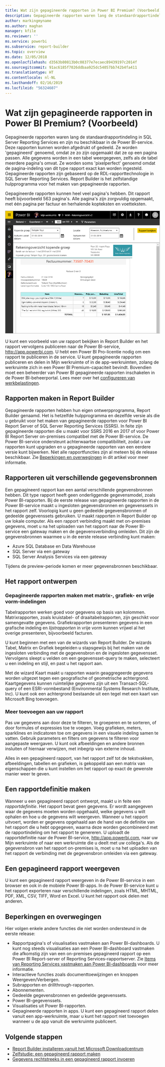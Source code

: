 ```yaml
---
title: Wat zijn gepagineerde rapporten in Power BI Premium? (Voorbeeld)
description: Gepagineerde rapporten waren lang de standaardrapportindeling in SQL Server Reporting Services en zijn nu beschikbaar in de Power BI-service. Deze rapporten kunnen worden afgedrukt of gedeeld. U kunt de rapportindeling exact bepalen. Dit type rapport bevat alle gegevens uit een tabel, zelfs als de tabel bijvoorbeeld meerdere pagina's omvat.
author: markingmyname
ms.author: maghan
manager: kfile
ms.reviewer: ''
ms.service: powerbi
ms.subservice: report-builder
ms.topic: overview
ms.date: 12/05/2018
ms.openlocfilehash: d3563b80813b0c08377e7ecaec89439197c2014f
ms.sourcegitcommit: 91ac6185f7026ddbaa925dc54057bb742b4fa411
ms.translationtype: HT
ms.contentlocale: nl-NL
ms.lasthandoff: 02/16/2019
ms.locfileid: "56324607"
---
```

# <a name="what-are-paginated-reports-in-power-bi-premium-preview"></a>Wat zijn gepagineerde rapporten in Power BI Premium? (Voorbeeld)

Gepagineerde rapporten waren lang de standaardrapportindeling in SQL Server Reporting Services en zijn nu beschikbaar in de Power BI-service. Deze rapporten kunnen worden afgedrukt of gedeeld. Ze worden 'gepagineerd' genoemd, omdat ze zo zijn opgemaakt dat ze op een pagina passen. Alle gegevens worden in een tabel weergegeven, zelfs als de tabel meerdere pagina's omvat. Ze worden soms 'pixelperfect' genoemd omdat de pagina-indeling van dit type rapport exact kan worden ingesteld. Gepagineerde rapporten zijn gebaseerd op de RDL-rapporttechnologie in SQL Server Reporting Services. Report Builder is het zelfstandige hulpprogramma voor het maken van gepagineerde rapporten. 

Gepagineerde rapporten kunnen heel veel pagina's hebben. Dit rapport heeft bijvoorbeeld 563 pagina's. Alle pagina's zijn zorgvuldig opgemaakt, met één pagina per factuur en herhalende kopteksten en voetteksten.

![Gepagineerd rapport in de Power BI-service](media/paginated-reports-report-builder-power-bi/power-bi-paginated-wwi-report-page.png)

U kunt een voorbeeld van uw rapport bekijken in Report Builder en het rapport vervolgens publiceren naar de Power BI-service, http://app.powerbi.com. U hebt een Power BI Pro-licentie nodig om een rapport te publiceren in de service. U kunt gepagineerde rapporten publiceren en delen in Mijn werkruimte of in de app-werkruimten, zolang de werkruimte zich in een Power BI Premium-capaciteit bevindt. Bovendien moet een beheerder van Power BI gepagineerde rapporten inschakelen in de Power BI-beheerportal. Lees meer over het [configureren van werkbelastingen](service-admin-premium-manage.md#configure-workloads). 

## <a name="create-reports-in-report-builder"></a>Rapporten maken in Report Builder

Gepagineerde rapporten hebben hun eigen ontwerpprogramma, Report Builder genaamd. Het is hetzelfde hulpprogramma en dezelfde versie als die u gebruikt voor het maken van gepagineerde rapporten voor Power BI Report Server of SQL Server Reporting Services (SSRS). In feite zijn gepagineerde rapporten die u maakt voor SSRS 2016 en 2017 of voor Power BI Report Server on-premises compatibel met de Power BI-service. De Power BI-service ondersteunt achterwaartse compatibiliteit, zodat u uw rapporten kunt upgraden en u gepagineerde rapporten van een eerdere versie kunt bijwerken. Niet alle rapportfuncties zijn al meteen bij de release beschikbaar. Zie [Beperkingen en overwegingen](#limitations-and-considerations) in dit artikel voor meer informatie.
     
## <a name="report-from-a-variety-of-data-sources"></a>Rapporteren uit verschillende gegevensbronnen

Een gepagineerd rapport kan een aantal verschillende gegevensbronnen hebben. Dit type rapport heeft geen onderliggende gegevensmodel, zoals Power BI-rapporten. Bij de eerste release van gepagineerde rapporten in de Power BI-service maakt u ingesloten gegevensbronnen en gegevenssets in het rapport zelf. Voorlopig kunt u geen gedeelde gegevensbronnen of gedeelde gegevenssets gebruiken. U maakt rapporten in Report Builder op uw lokale computer. Als een rapport verbinding maakt met on-premises gegevens, moet u na het uploaden van het rapport naar de Power BI-service een gateway maken en de gegevensverbinding omleiden. Dit zijn de gegevensbronnen waarmee u in de eerste release verbinding kunt maken:

- Azure SQL Database en Data Warehouse
- SQL Server via een gateway
- SQL Server Analysis Services via een gateway
 
Tijdens de preview-periode komen er meer gegevensbronnen beschikbaar.

## <a name="design-your-report"></a>Het rapport ontwerpen  

### <a name="create-paginated-reports-with-matrix-chart-and-free-form-layouts"></a>Gepagineerde rapporten maken met matrix-, grafiek- en vrije vorm-indelingen

Tabelrapporten werken goed voor gegevens op basis van kolommen. Matrixrapporten, zoals kruistabel- of draaitabelrapporten, zijn geschikt voor samengevatte gegevens. Grafiekrapporten presenteren gegevens in een grafische indeling en *lijstrapporten* in vrije vorm kunnen vrijwel al het overige presenteren, bijvoorbeeld facturen. 
  
U kunt beginnen met een van de wizards van Report Builder. De wizards Tabel, Matrix en Grafiek begeleiden u stapsgewijs bij het maken van de ingesloten verbinding met de gegevensbron en de ingesloten gegevensset. Vervolgens sleept u velden om een gegevensset-query te maken, selecteert u een indeling en stijl, en past u het rapport aan.  
  
Met de wizard Kaart maakt u rapporten waarin geaggregeerde gegevens worden uitgezet tegen een geografische of geometrische achtergrond. Kaartgegevens kunnen ruimtelijke gegevens zijn uit een Transact-SQL-query of een ESRI-vormbestand (Environmental Systems Research Institute, Inc). U kunt ook een achtergrond bestaande uit een tegel met een kaart van Microsoft Bing toevoegen.  

### <a name="add-more-to-your-report"></a>Meer toevoegen aan uw rapport

Pas uw gegevens aan door deze te filteren, te groeperen en te sorteren, of door formules of expressies toe te voegen. Voeg grafieken, meters, sparklines en indicatoren toe om gegevens in een visuele indeling samen te vatten.  Gebruik parameters en filters om gegevens te filteren voor aangepaste weergaven. U kunt ook afbeeldingen en andere bronnen insluiten of hiernaar verwijzen, met inbegrip van externe inhoud.  

Alles in een gepagineerd rapport, van het rapport zelf tot de tekstvakken, afbeeldingen, tabellen en grafieken, is gekoppeld aan een matrix van eigenschappen die u kunt instellen om het rapport op exact de gewenste manier weer te geven.

## <a name="creating-a-report-definition"></a>Een rapportdefinitie maken

Wanneer u een gepagineerd rapport ontwerpt, maakt u in feite een *rapportdefinitie*. Het rapport bevat geen gegevens. Er wordt aangegeven waar de gegevens moeten worden opgehaald, welke gegevens u wilt ophalen en hoe u de gegevens wilt weergeven. Wanneer u het rapport uitvoert, worden er gegevens opgehaald aan de hand van de definitie van het rapport die u hebt opgegeven, waarna deze worden gecombineerd met de rapportindeling om het rapport te genereren. U uploadt de rapportdefinitie naar de Power BI-service, http://app.powerbi.com, naar uw Mijn werkruimte of naar een werkruimte die u deelt met uw collega's. Als de gegevensbron van het rapport on-premises is, moet u na het uploaden van het rapport de verbinding met de gegevensbron omleiden via een gateway. 

## <a name="view-your-paginated-report"></a>Een gepagineerd rapport weergeven
U kunt een gepagineerd rapport weergeven in de Power BI-service in een browser en ook in de mobiele Power BI-apps. In de Power BI-service kunt u het rapport exporteren naar verschillende indelingen, zoals HTML, MHTML, PDF, XML, CSV, TIFF, Word en Excel. U kunt het rapport ook delen met anderen.  
  
## <a name="limitations-and-considerations"></a>Beperkingen en overwegingen

Hier volgen enkele andere functies die niet worden ondersteund in de eerste release:

- Rapportpagina's of visualisaties vastmaken aan Power BI-dashboards. U kunt nog steeds visualisaties aan een Power BI-dashboard vastmaken die afkomstig zijn van een on-premises gepagineerd rapport op een Power BI Report-server of Reporting Services-rapportserver. Zie [Items van Reporting Services vastmaken aan Power BI-dashboards](https://docs.microsoft.com/sql/reporting-services/pin-reporting-services-items-to-power-bi-dashboards) voor meer informatie.
- Interactieve functies zoals documenttoewijzingen en knoppen Weergeven/Verbergen.
- Subrapporten en drillthrough-rapporten.
- Abonnementen.
- Gedeelde gegevensbronnen en gedeelde gegevenssets.
- Power BI-gegevenssets.
- Visualisaties uit Power BI-rapporten.
- Gepagineerde rapporten in apps. U kunt een gepagineerd rapport delen vanuit een app-werkruimte, maar u kunt het rapport niet toevoegen wanneer u de app vanuit die werkruimte publiceert.
 
## <a name="next-steps"></a>Volgende stappen

- [Report Builder installeren vanuit het Microsoft Downloadcentrum](http://go.microsoft.com/fwlink/?LinkID=734968)
- [Zelfstudie: een gepagineerd rapport maken](paginated-reports-quickstart-aw.md)
- [Gegevens rechtstreeks in een gepagineerd rapport invoeren](paginated-reports-enter-data.md)

  

